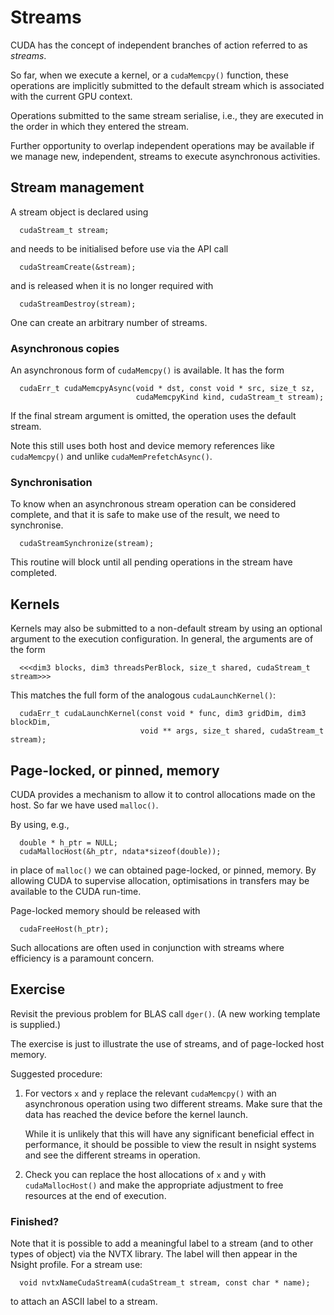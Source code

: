 # Streams

CUDA has the concept of independent branches of action referred to
as *streams*.

So far, when we execute a kernel, or a `cudaMemcpy()` function, these
operations are implicitly submitted to the default stream which is
associated with the current GPU context.

Operations submitted to the same stream serialise, i.e., they are
executed in the order in which they entered the stream.

Further opportunity to overlap independent operations may be available
if we manage new, independent, streams to execute asynchronous
activities.

## Stream management

A stream object is declared using
```
  cudaStream_t stream;
```
and needs to be initialised before use via the API call
```
  cudaStreamCreate(&stream);
```
and is released when it is no longer required with
```
  cudaStreamDestroy(stream);
```
One can create an arbitrary number of streams.


### Asynchronous copies

An asynchronous form of `cudaMemcpy()` is available. It has the form
```
  cudaErr_t cudaMemcpyAsync(void * dst, const void * src, size_t sz,
                            cudaMemcpyKind kind, cudaStream_t stream);
```
If the final stream argument is omitted, the operation uses the default
stream.

Note this still uses both host and device memory references like
`cudaMemcpy()` and unlike `cudaMemPrefetchAsync()`.

### Synchronisation

To know when an asynchronous stream operation can be considered
complete, and that it is safe to make use of the result, we need
to synchronise.
```
  cudaStreamSynchronize(stream);
```
This routine will block until all pending operations in the stream
have completed.


## Kernels

Kernels may also be submitted to a non-default stream by using an
optional argument to the execution configuration. In general, the
arguments are of the form
```
  <<<dim3 blocks, dim3 threadsPerBlock, size_t shared, cudaStream_t stream>>>
```
This matches the full form of the analogous `cudaLaunchKernel()`:
```
  cudaErr_t cudaLaunchKernel(const void * func, dim3 gridDim, dim3 blockDim,
                             void ** args, size_t shared, cudaStream_t stream);
```

## Page-locked, or pinned, memory

CUDA provides a mechanism to allow it to control allocations made on the host.
So far we have used `malloc()`.

By using, e.g.,
```
  double * h_ptr = NULL;
  cudaMallocHost(&h_ptr, ndata*sizeof(double));
```
in place of `malloc()` we can obtained page-locked, or pinned, memory.
By allowing CUDA to supervise allocation, optimisations in transfers
may be available to the CUDA run-time.

Page-locked memory should be released with
```
  cudaFreeHost(h_ptr);
```

Such allocations are often used in conjunction with streams where
efficiency is a paramount concern.


## Exercise

Revisit the previous problem for BLAS call `dger()`. (A new working
template is supplied.)

The exercise is just to illustrate the use of streams, and of
page-locked host memory.

Suggested procedure:

1. For vectors `x` and `y` replace the relevant `cudaMemcpy()` with
   an asynchronous operation using two different streams. Make sure
   that the data has reached the device before the kernel launch.

   While it is unlikely that this will have any significant beneficial
   effect in performance, it should be possible to view the result in
   nsight systems and see the different streams in operation.

2. Check you can replace the host allocations of `x` and `y` with
   `cudaMallocHost()` and make the appropriate adjustment to free
   resources at the end of execution.

### Finished?

Note that it is possible to add a meaningful label to a stream
(and to other types of object) via the NVTX library. The label
will then appear in the Nsight profile. For a stream use:
```
  void nvtxNameCudaStreamA(cudaStream_t stream, const char * name);
```
to attach an ASCII label to a stream.

